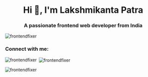 <h1 align="center">Hi 👋, I'm Lakshmikanta Patra</h1>
<h3 align="center">A passionate frontend web developer from India</h3>

<p align="left"> <img src="https://komarev.com/ghpvc/?username=frontendfixer&label=Profile%20views&color=0e75b6&style=flat" alt="frontendfixer" /> </p>

<h3 align="left">Connect with me:</h3>
<p align="left">
</p>

<p><img align="left" src="https://github-readme-stats.vercel.app/api/top-langs?username=frontendfixer&show_icons=true&locale=en&layout=compact" alt="frontendfixer" /></p>

<p>&nbsp;<img align="center" src="https://github-readme-stats.vercel.app/api?username=frontendfixer&show_icons=true&locale=en" alt="frontendfixer" /></p>

<p><img align="center" src="https://github-readme-streak-stats.herokuapp.com/?user=frontendfixer&" alt="frontendfixer" /></p>
